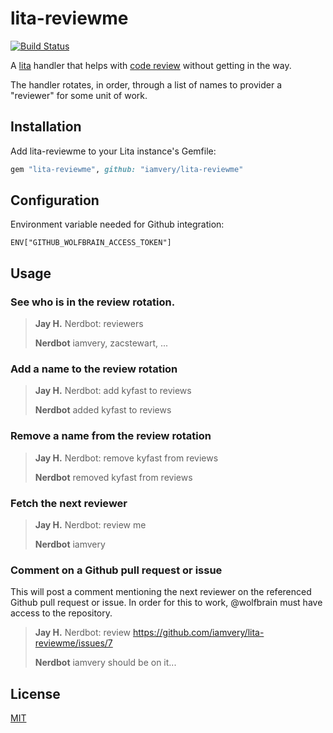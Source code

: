 # lita-reviewme
[![Build Status](https://travis-ci.org/iamvery/lita-reviewme.svg?branch=master)](https://travis-ci.org/iamvery/lita-reviewme)

A [lita](https://www.lita.io/) handler that helps with [code review](http://en.wikipedia.org/wiki/Code_review)
without getting in the way.

The handler rotates, in order, through a list of names to provider a "reviewer"
for some unit of work.

## Installation

Add lita-reviewme to your Lita instance's Gemfile:

``` ruby
gem "lita-reviewme", github: "iamvery/lita-reviewme"
```

## Configuration

Environment variable needed for Github integration:

```
ENV["GITHUB_WOLFBRAIN_ACCESS_TOKEN"]
```

## Usage

### See who is in the review rotation.

> **Jay H.** Nerdbot: reviewers
>
> **Nerdbot** iamvery, zacstewart, ...

### Add a name to the review rotation

> **Jay H.** Nerdbot: add kyfast to reviews
>
> **Nerdbot** added kyfast to reviews

### Remove a name from the review rotation

> **Jay H.** Nerdbot: remove kyfast from reviews
>
> **Nerdbot** removed kyfast from reviews

### Fetch the next reviewer

> **Jay H.** Nerdbot: review me
>
> **Nerdbot** iamvery

### Comment on a Github pull request or issue
This will post a comment mentioning the next reviewer on the referenced Github
pull request or issue. In order for this to work, @wolfbrain must have access
to the repository.

> **Jay H.** Nerdbot: review https://github.com/iamvery/lita-reviewme/issues/7
>
> **Nerdbot** iamvery should be on it...

## License

[MIT](http://opensource.org/licenses/MIT)
